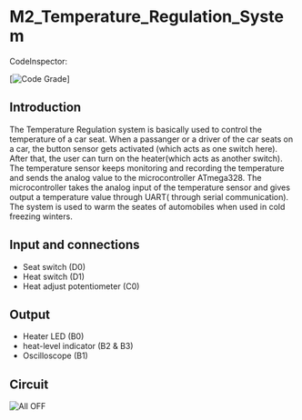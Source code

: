 # M2_Temperature_Regulation_System
CodeInspector:

[![Code Grade](https://api.codiga.io/project/33041/status/svg)]
## Introduction
The Temperature Regulation system is basically used to control the temperature of a car seat. When a passanger or a driver of the car seats on a car, the button sensor gets activated (which acts as one switch here). After that, the user can turn on the heater(which acts as another switch). The temperature sensor keeps monitoring and recording the temperature and sends the analog value to the microcontroller ATmega328. The microcontroller takes the analog input of the temperature sensor and gives output a temperature value through UART( through serial communication).
The system is used to warm the seates of automobiles when used in cold freezing winters.

## Input and connections
* Seat switch (D0)
* Heat switch (D1)
* Heat adjust potentiometer (C0)

## Output
* Heater LED (B0)
* heat-level indicator (B2 & B3)
* Oscilloscope (B1)

## Circuit
![All OFF](https://user-images.githubusercontent.com/89698000/133667355-08574e76-b4e7-4db2-b7f9-ebfd292bffb2.png)


